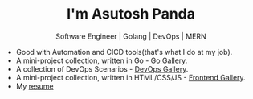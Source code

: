 <h1 align="center">I'm Asutosh Panda</h1>
<p align="center">Software Engineer | Golang | DevOps | MERN</p>




- Good with Automation and CICD tools(that's what I do at my job).
- A mini-project collection, written in Go - [Go Gallery](https://github.com/exitAsutosh/go-gallery).
- A collection of DevOps Scenarios - [DevOps Gallery](https://github.com/exitAsutosh/devops-gallery).
- A mini-project collection, written in HTML/CSS/JS - [Frontend Gallery](https://github.com/exitAsutosh/frontend-gallery).
- My [resume](https://drive.google.com/file/d/1ifJX0PeeP9APSDnqLOA4C527ZwdtQo8U/view?usp=sharing)

